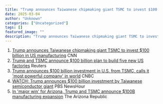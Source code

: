 ```yaml
---
title: "Trump announces Taiwanese chipmaking giant TSMC to invest $100 billion in US manufacturing - CNN"
date: 2025-03-04
author: "Unknown"
categories: ["Uncategorized"]
tags: []
featured_image: ""
description: "Trump announces Taiwanese chipmaking giant TSMC to invest $100 billion in US manufacturing&nbsp;&nbsp;CNNTrump and TSMC announce $100 billion plan to build five..."
---
```


  1. [Trump announces Taiwanese chipmaking giant TSMC to invest $100 billion in US manufacturing](https://news.google.com/rss/articles/CBMikAFBVV95cUxNRDVsbTV0LVZ1UzdJdEw1NmJfbTVLbTd4bElNby10MmRINHFqZHplRWR1T292RGFjaHI5YzI1d2ZTbDZyQ0tEbEhBTC1lR1ZBcnR2U3JEaGpuN0R3T3FjTjJMeGIzYVdYZWNQeU9iYU1haVlBSE1KVVdPODUwVTR6NWtabGdhN29qeVpKVFdqc0XSAYcBQVVfeXFMT2dLQ0l0NjdILTlKOXZnTTFNRU14TW1jMjNHNHZfMWlVU3hYRTdLaFJkRTR5S19mOUdtaFJFUzZFVVBKRkxpREFhdjFQUnNEM0g5bU5xUVUta0lUYWxYRndIQnlrak5ycFlDT2t3S2FfakdpaTJPV1g3SFBoRkZPZEtzd19HUktz?oc=5)  CNN
  2. [Trump and TSMC announce $100 billion plan to build five new US factories](https://news.google.com/rss/articles/CBMimAFBVV95cUxPZllXc19ZQ3ZZcVVrRDJjUWtDV3laQ29mSVQyZGdMMGJTM3ZPVWJibmkwbDRXNFNFaS1wc1BJX3p0OXUwUUh6eXNYbkxWZk5femVYWWhJbllGRXlxSTlEYXVKRmxjSlY5RzYzSUhtR1lNYmtWaUFqV0JKV0VOUlJlZFluVDNDWUZzNkFqQ1paWm9LZnBfS3JlZQ?oc=5)  Reuters
  3. [Trump announces $100 billion investment in U.S. from TSMC, calls it 'most powerful company' in world](https://news.google.com/rss/articles/CBMimgFBVV95cUxPdUIwOHZCc3NUZF9hLXYtYl9CRjVfRDlfWGl2NEd5TU16V0dDMkpBalB4MnRSX044bjV1bDVseTNRTFBJZ1ZRZW9Hb0xrRTJ1UFdmWnNqcTNsczkyVnRZQlNOcDRfRzd3alhoV1l1c2t6Ylh0SkFKWGszelRaMC1CcU5OYjJpZGxqUHlocUdlbHpfUVNPbVFuWEN30gGfAUFVX3lxTE03SjFqd1NVMzJxWUdUYmhPVHJDVDlLZ1ZnS3BLUVhZWVh2UHF5bkZ5ajM5VllMUUhwd0JzZkRMLXFabTVLVEZfSVlGM1pndENBVzRiVHhoQU9oNDR0dlVPZWJ1VTY0eHVpOGZ4OXVmc1d2LU1sb2oyTDMwQXBXZEdaUUl3WWhJaUQ0bGhuUVFzZXNpWWdxcTBfRmFHbGwzbw?oc=5)  CNBC
  4. [WATCH: Trump announces $100 billion investment by Taiwanese semiconductor giant](https://news.google.com/rss/articles/CBMiugFBVV95cUxOZ2RhUmFFRkZ4V1FiS0VkWU13Wkl3czY0MjYtYWJOUmVVS1pRV0ZpU2RTbFplNlJNV2tXUDRNaGNUeVU2OUtnNkVjcERLN3djQmVDYUxXZXJMSDc1M1p4M3Zra3ZCYnRSaXJnZGFNakRCSFh6RkE0X3h1am9oNllHWEZXcVJqZWMxTXczOUpuQ01TaFpHV0Z4VEVCbjR4WGs3QTYwTFhFQkk3S0pzamVuMjZZX2FUQXgxNFE?oc=5)  PBS NewsHour
  5. [In 'major win' for Arizona, Trump and TSMC announce $100B manufacturing expansion](https://news.google.com/rss/articles/CBMi1gFBVV95cUxNMEg0RThlc0NzUFUwNUNpSHgwTXBDMmlXMlR3cUZpWllIWkZzRVVWNmtFWlV2NWJrdlMwMENELW1pMW9OOHY2VkVIUWdCVE8zRlpLemdBTkdWUGNKUU1iZHEwZEJnOTlpazlxMGpvNjJVUVpROVpVQllndG9NSXNjS25VNFdFaUR0c0c4MGhWRzZXRWgwY0dFWDFNdHB5ZkZhZGhNcWhVMXNWWUdwTll2M2I4UGdFN21pazc1ODRPRGVhQXpYWkdJc2pCMlNHbk5RSW5aLUNn?oc=5)  The Arizona Republic



